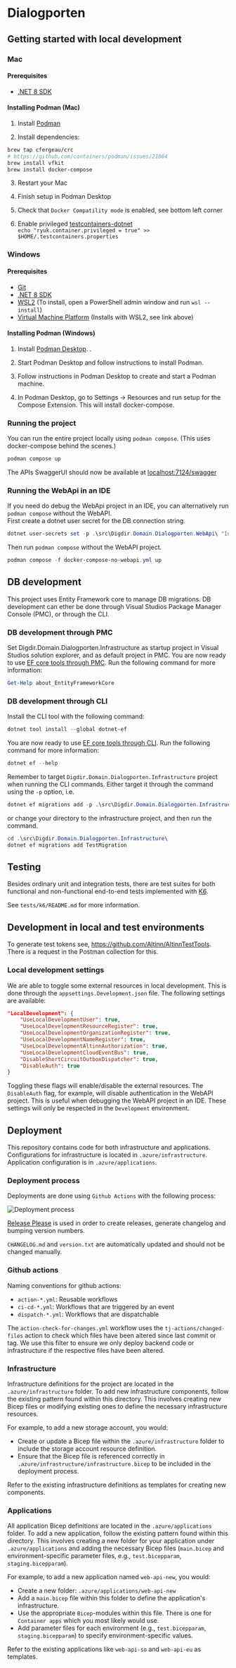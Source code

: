 # Dialogporten

## Getting started with local development

### Mac 

#### Prerequisites

- [.NET 8 SDK](https://dotnet.microsoft.com/en-us/download/dotnet/8.0)

#### Installing Podman (Mac)

1. Install [Podman](https://podman.io/)

2. Install dependencies:
```bash
brew tap cfergeau/crc
# https://github.com/containers/podman/issues/21064
brew install vfkit
brew install docker-compose
```

3. Restart your Mac

4. Finish setup in Podman Desktop

5. Check that `Docker Compatility mode` is enabled, see bottom left corner

6. Enable privileged [testcontainers-dotnet](https://github.com/testcontainers/testcontainers-dotnet/issues/876#issuecomment-1930397928)  
`echo "ryuk.container.privileged = true" >> $HOME/.testcontainers.properties`

### Windows 

#### Prerequisites

- [Git](https://git-scm.com/download/win)
- [.NET 8 SDK](https://dotnet.microsoft.com/en-us/download/dotnet/8.0)
- [WSL2](https://docs.microsoft.com/en-us/windows/wsl/install) (To install, open a PowerShell admin window and run `wsl --install`)
- [Virtual Machine Platform](https://support.microsoft.com/en-us/windows/enable-virtualization-on-windows-11-pcs-c5578302-6e43-4b4b-a449-8ced115f58e1) (Installs with WSL2, see link above)

#### Installing Podman (Windows)

1. Install [Podman Desktop](https://podman.io/getting-started/installation).
. 
2. Start Podman Desktop and follow instructions to install Podman.

3. Follow instructions in Podman Desktop to create and start a Podman machine.

4. In Podman Desktop, go to Settings -> Resources and run setup for the Compose Extension. This will install docker-compose.

### Running the project

You can run the entire project locally using `podman compose`. (This uses docker-compose behind the scenes.)
```powershell
podman compose up
```
The APIs SwaggerUI should now be available at [localhost:7124/swagger](https://localhost:7214/swagger/index.html)


### Running the WebApi in an IDE
If you need do debug the WebApi project in an IDE, you can alternatively run `podman compose` without the WebAPI.  
First create a dotnet user secret for the DB connection string.

```powershell
dotnet user-secrets set -p .\src\Digdir.Domain.Dialogporten.WebApi\ "Infrastructure:DialogDbConnectionString" "Server=localhost;Port=5432;Database=Dialogporten;User ID=postgres;Password=supersecret;"
```

Then run `podman compose` without the WebAPI project.
```powershell
podman compose -f docker-compose-no-webapi.yml up 
```

## DB development
This project uses Entity Framework core to manage DB migrations. DB development can ether be done through Visual Studios Package Manager Console (PMC), or through the CLI. 

### DB development through PMC
Set Digdir.Domain.Dialogporten.Infrastructure as startup project in Visual Studios solution explorer, and as default project in PMC. You are now ready to use [EF core tools through PMC](https://learn.microsoft.com/en-us/ef/core/cli/powershell). Run the following command for more information:
```powershell
Get-Help about_EntityFrameworkCore
```

### DB development through CLI
Install the CLI tool with the following command:
```powershell
dotnet tool install --global dotnet-ef
```

You are now ready to use [EF core tools through CLI](https://learn.microsoft.com/en-us/ef/core/cli/dotnet). Run the following command for more information:
```powershell
dotnet ef --help
```

Remember to target `Digdir.Domain.Dialogporten.Infrastructure` project when running the CLI commands. Either target it through the command using the `-p` option, i.e.
```powershell
dotnet ef migrations add -p .\src\Digdir.Domain.Dialogporten.Infrastructure\ TestMigration
```

or change your directory to the infrastructure project, and then run the command.
```powershell
cd .\src\Digdir.Domain.Dialogporten.Infrastructure\
dotnet ef migrations add TestMigration
```
## Testing

Besides ordinary unit and integration tests, there are test suites for both functional and non-functional end-to-end tests implemented with [K6](https://k6.io/).

See `tests/k6/README.md` for more information.

## Development in local and test environments
To generate test tokens see, https://github.com/Altinn/AltinnTestTools. There is a request in the Postman collection for this.

### Local development settings
We are able to toggle some external resources in local development. This is done through the `appsettings.Development.json` file. The following settings are available:
```json
"LocalDevelopment": {
    "UseLocalDevelopmentUser": true,
    "UseLocalDevelopmentResourceRegister": true,
    "UseLocalDevelopmentOrganizationRegister": true,
    "UseLocalDevelopmentNameRegister": true,
    "UseLocalDevelopmentAltinnAuthorization": true,
    "UseLocalDevelopmentCloudEventBus": true,
    "DisableShortCircuitOutboxDispatcher": true,
    "DisableAuth": true
}
```
Toggling these flags will enable/disable the external resources. The `DisableAuth` flag, for example, will disable authentication in the WebAPI project. This is useful when debugging the WebAPI project in an IDE. These settings will only be respected in the `Development` environment.

## Deployment

This repository contains code for both infrastructure and applications. Configurations for infrastructure is located in `.azure/infrastructure`. Application configuration is in `.azure/applications`. 

### Deployment process

Deployments are done using `Github Actions` with the following process:

![Deployment process](docs/deploy-process.png)

[Release Please](https://github.com/google-github-actions/release-please-action) is used in order to create releases, generate changelog and bumping version numbers.

`CHANGELOG.md` and `version.txt` are automatically updated and should not be changed manually.

### Github actions

Naming conventions for github actions:
- `action-*.yml`: Reusable workflows
- `ci-cd-*.yml`: Workflows that are triggered by an event
- `dispatch-*.yml`: Workflows that are dispatchable

The `action-check-for-changes.yml` workflow uses the `tj-actions/changed-files` action to check which files have been altered since last commit or tag. We use this filter to ensure we only deploy backend code or infrastructure if the respective files have been altered. 

### Infrastructure

Infrastructure definitions for the project are located in the `.azure/infrastructure` folder. To add new infrastructure components, follow the existing pattern found within this directory. This involves creating new Bicep files or modifying existing ones to define the necessary infrastructure resources.

For example, to add a new storage account, you would:
- Create or update a Bicep file within the `.azure/infrastructure` folder to include the storage account resource definition.
- Ensure that the Bicep file is referenced correctly in `.azure/infrastructure/infrastructure.bicep` to be included in the deployment process.

Refer to the existing infrastructure definitions as templates for creating new components.

### Applications

All application Bicep definitions are located in the `.azure/applications` folder. To add a new application, follow the existing pattern found within this directory. This involves creating a new folder for your application under `.azure/applications` and adding the necessary Bicep files (`main.bicep` and environment-specific parameter files, e.g., `test.bicepparam`, `staging.bicepparam`).

For example, to add a new application named `web-api-new`, you would:
- Create a new folder: `.azure/applications/web-api-new`
- Add a `main.bicep` file within this folder to define the application's infrastructure.
- Use the appropriate `Bicep`-modules within this file. There is one for `Container apps` which you most likely would use.
- Add parameter files for each environment (e.g., `test.bicepparam`, `staging.bicepparam`) to specify environment-specific values.

Refer to the existing applications like `web-api-so` and `web-api-eu` as templates.
